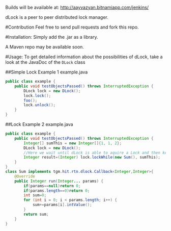 Builds will be available at:
http://aayvazyan.bitnamiapp.com/jenkins/

dLock is a peer to peer distributed lock manager.

#Contribution
Feel free to send pull requests and fork this repo.

#Installation:
Simply add the .jar as a library.

A Maven repo may be available soon. 

#Usage:
To get detailed information about the possibilities of dLock, take a look at the JavaDoc of the `DLock` class

##Simple Lock Example 1
example.java
```java
public class example {
    public void testObjectsPassed() throws InterruptedException {
        DLock lock = new DLock();
        lock.lock();
        foo();
        lock.unlock();
    }
}
```

##Lock Example 2
example.java
```java
public class example {
    public void testObjectsPassed() throws InterruptedException {
        Integer[] sumThis = new Integer[]{1, 1, 2};
        DLock lock = new DLock();
        //Here we wait until dLock is able to aquire a Lock and then keep the lock until Sum finished its run() call
        Integer result=(Integer) lock.lockWhile(new Sum(), sumThis);
    }
}
class Sum implements tgm.hit.rtn.dlock.Callback<Integer,Integer>{
    @Override
    public Integer run(Integer... params) {
        if(params==null)return 0;
        if(params.length==0)return 0;
        int sum=0;
        for (int i = 0; i < params.length; i++) {
            sum+=params[i].intValue();
        }
        return sum;
    }
}
```
